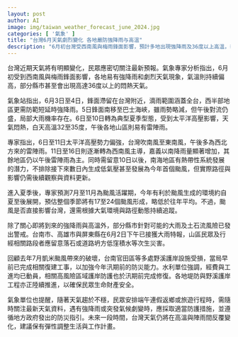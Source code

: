 ```yaml
---
layout: post
author: AI
image: img/taiwan_weather_forecast_june_2024.jpg
categories: [ '氣象' ]
title: "台灣6月天氣劇烈變化 各地嚴防強降雨与高溫"
description: "6月初台灣受西南風與梅雨鋒面影響，預計多地出現強降雨及36度以上高溫，季節進入典型夏季後午後雷陣雨增多，颱風期將自7月起展開。嘉義以南需防大雨及土石流，端午連假民眾出行建議密切關注最新氣象變化並留意各地防災指引。"
---
```

台灣近期天氣將有明顯變化，民眾應密切關注最新預報。氣象專家分析指出，6月初受到西南風與梅雨鋒面影響，各地易有強降雨和劇烈天氣現象，氣溫則持續偏高，部分縣市甚至會出現高達36度以上的悶熱天氣。

氣象站指出，6月3日至4日，鋒面滯留在台灣附近，滴雨範圍涵蓋全台，西半部地區更需防範短延時強降雨。5日鋒面南移至巴士海峽，雖雨勢略減，但午後對流仍盛，局部大雨機率存在。6日至10日轉為典型夏季型態，受到太平洋高壓影響，天氣悶熱，白天高溫32至35度，午後各地山區則易有雷陣雨。

專家指出，6日至11日太平洋高壓勢力偏強，台灣吹南風至東南風，午後多為西北方來的雷陣雨。11日至16日則逐漸轉為西南風主導，嘉義以南降雨量顯著增加，其餘地區仍以午後雷陣雨為主。同時需留意10日以後，南海地區有熱帶性系統發展的潛力，不排除接下來數日內生成低氣壓甚至發展為今年首個颱風，但實際路徑與影響仍需後續觀察與資料更新。

進入夏季後，專家預測7月至11月為颱風活躍期，今年有利於颱風生成的環境約自夏至後展開，預估整個季節將有17至24個颱風形成，略低於往年平均。不過，颱風是否直接影響台灣，還需根據大氣環境與路徑動態持續追蹤。

除了關心即將到來的強降雨與高溫外，部分縣市針對可能的大雨及土石流風險已發出警戒。台南市、高雄市與屏東縣在6月2日下午已接獲大雨特報，山區民眾及行經相關路段者應留意落石或道路坍方低窪積水等次生災害。

回顧去年7月凱米颱風帶來的破壞，台南官田區等多處野溪護岸設施受損，當局早前已完成相關復建工事，以加強今年汛期前的防災能力。水利單位強調，經費與工進均已動員，相關高風險區域護岸防護也於汛期前完成修復。各地堤防與野溪護岸工程亦正陸續推進，以確保民眾生命財產安全。

氣象單位也提醒，隨著天氣趨於不穩，民眾安排端午連假返鄉或旅遊行程時，需隨時關注最新天氣資料，遇有強降雨或突發氣候劇變時，應採取適當防護措施，並遵循地方政府發出的防災指引。未來一段時間，台灣天氣仍將在高溫與陣雨間反覆變化，建議保有彈性調整生活與工作計畫。